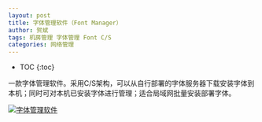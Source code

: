 ```yaml
---
layout: post
title: 字体管理软件（Font Manager）
author: 贺斌
tags: 机房管理 字体管理 Font C/S
categories: 网络管理
---
```


* TOC
{:toc}

一款字体管理软件。采用C/S架构，可以从自行部署的字体服务器下载安装字体到本机；同时可对本机已安装字体进行管理；适合局域网批量安装部署字体。

<a data-fancybox="gallery" href="{{'/FontManager.png' | prepend: site.imgrepo }}">
    <img src="{{'/small/FontManager.jpg' | prepend: site.imgrepo }}" alt="字体管理软件" />
</a>
